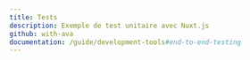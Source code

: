 ```yaml
---
title: Tests
description: Exemple de test unitaire avec Nuxt.js
github: with-ava
documentation: /guide/development-tools#end-to-end-testing
---
```

